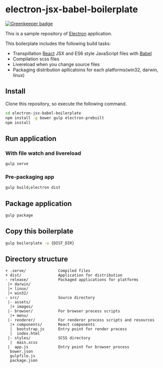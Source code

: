 # electron-jsx-babel-boilerplate

[![Greenkeeper badge](https://badges.greenkeeper.io/Quramy/electron-jsx-babel-boilerplate.svg)](https://greenkeeper.io/)

This is a sample repository of [Electron](http://electron.atom.io/) application.

This boilerplate includes the following build tasks:

* Transpillation [React](https://facebook.github.io/react/) JSX and ES6 style JavaScript files with [Babel](https://babeljs.io/)
* Compilation scss files
* Livereload when you change source files
* Packaging distribution apllicatoins for each platforms(win32, darwin, linux)

## Install

Clone this repository, so execute the following command.

```bash
cd electron-jsx-babel-boilerplate
npm install -g bower gulp electron-prebuilt
npm install
```

## Run application
### With file watch and livereload

```bash
gulp serve
```

### Pre-packaging app

```bash
gulp build;electron dist
```

## Package application

```bash
gulp package
```

## Copy this boilerplate

```bash
gulp boilerplate -o {DIST_DIR}
```

## Directory structure

```
+ .serve/              Compiled files
+ dist/                Application for distribution
- release/             Packaged applications for platforms
 |+ darwin/
 |+ linux/
 |+ win32/
- src/                 Source directory
 |- assets/
  |+ images/
 |- browser/           For browser process scripts
  |+ menu/
 |- renderer/          For renderer process scripts and resources
  |+ components/       React components
  |  bootstrap.js      Entry point for render process
  |  index.html
 |- styles/            SCSS directory
  |  main.scss
 |  app.js             Entry point for browser process
  bower.json
  gulpfile.js
  package.json
```


